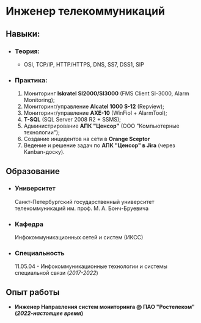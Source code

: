 # Инженер телекоммуникаций

## Навыки:

- ### Теория:
  - OSI, TCP/IP, HTTP/HTTPS, DNS, SS7, DSS1, SIP
- ### Практика:
  1. Мониторинг **Iskratel SI2000/SI3000** (FMS Client SI-3000, Alarm Monitoring);
  2. Мониторинг/управление **Alcatel 1000 S-12** (Repview);
  3. Мониторинг/управление **AXE-10** (WinFiol + AlarmTool);
  4. **T-SQL** (SQL Server 2008 R2 + SSMS);
  5. Администрирование **АПК "Ценсор"** (ООО "Компьютерные технологии");
  6. Создание инцидентов на сети в **Orange Sceptor**
  7. Ведение и решение задач по **АПК "Ценсор" в Jira** (через Kanban-доску).
     
## Образование

- ### Университет
  Санкт-Петербургский государственный университет телекоммуникаций им. проф. М. А. Бонч-Бруевича
- ### Кафедра
  Инфокоммуникационных сетей и систем (ИКСС)
- ### Специальность
  11.05.04 - Инфокоммуникационные технологии и системы специальной связи (_2017-2022_)
  
## Опыт работы

- **Инженер Направления систем мониторинга @ ПАО "Ростелеком" (_2022-настоящее время_)**
